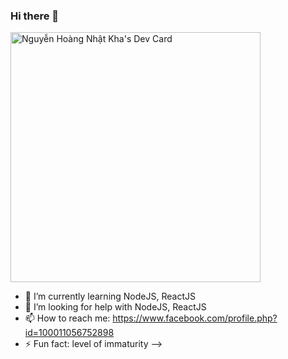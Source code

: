 ### Hi there 👋
<a href="https://app.daily.dev/rickynguyen"><img src="https://api.daily.dev/devcards/db3a96ebe574494cb9aa0541f8de05c7.png?r=66i" width="400" alt="Nguyễn Hoàng Nhật Kha's Dev Card"/></a>

- 🌱 I’m currently learning NodeJS, ReactJS
- 🤔 I’m looking for help with NodeJS, ReactJS
- 📫 How to reach me: https://www.facebook.com/profile.php?id=100011056752898
- ⚡ Fun fact: level of immaturity
-->
